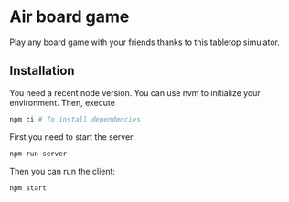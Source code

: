 # Air board game

Play any board game with your friends thanks to this tabletop simulator.

## Installation

You need a recent node version. You can use nvm to initialize your environment.
Then, execute

```sh
npm ci # To install dependencies
```

First you need to start the server:

```sh
npm run server
```

Then you can run the client:

```sh
npm start
```
